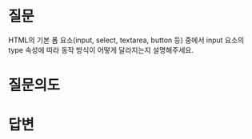 # 질문
HTML의 기본 폼 요소(input, select, textarea, button 등) 중에서 input 요소의 type 속성에 따라 동작 방식이 어떻게 달라지는지 설명해주세요.

# 질문의도


# 답변